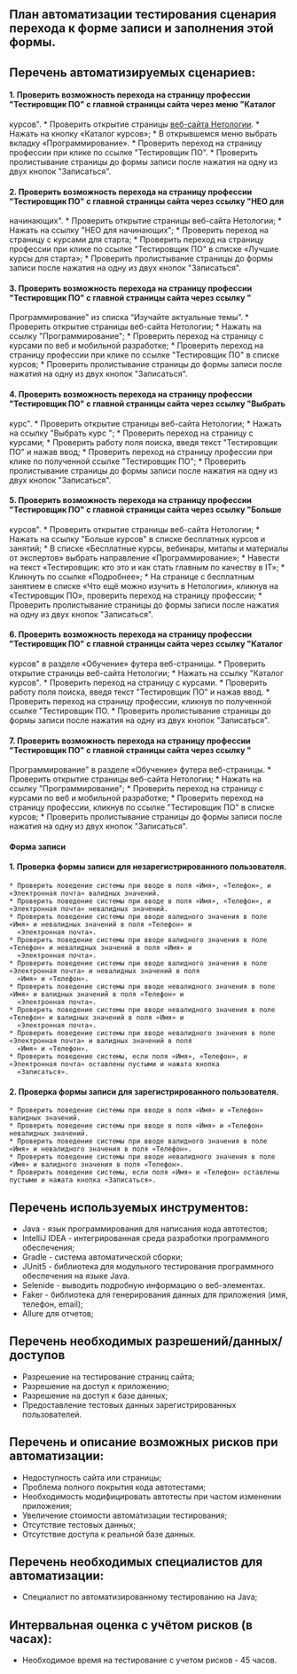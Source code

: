 ## План автоматизации тестирования сценария перехода к форме записи и заполнения этой формы.

## Перечень автоматизируемых сценариев:

#### 1. Проверить возможность перехода на страницу профессии "Тестировщик ПО" с главной страницы сайта через меню "Каталог
   курсов".
    * Проверить открытие страницы [веб-сайта Нетологии](https://netology.ru/).
    * Нажать на кнопку «Каталог курсов»;
    * В открывшемся меню выбрать вкладку «Программирование».
    * Проверить переход на страницу профессии при клике по ссылке "Тестировщик ПО".
    * Проверить пролистывание страницы до формы записи после нажатия на одну из двух кнопок "Записаться".


#### 2. Проверить возможность перехода на страницу профессии "Тестировщик ПО" с главной страницы сайта через ссылку "НЕО для
   начинающих".
    * Проверить открытие страницы веб-сайта Нетологии;
    * Нажать на ссылку "НЕО для начинающих";
    * Проверить переход на страницу с курсами для старта;
    * Проверить переход на страницу профессии при клике по ссылке "Тестировщик ПО" в списке «Лучшие курсы для старта»;
    * Проверить пролистывание страницы до формы записи после нажатия на одну из двух кнопок "Записаться".


#### 3. Проверить возможность перехода на страницу профессии "Тестировщик ПО" с главной страницы сайта через ссылку "
   Программирование" из списка “Изучайте актуальные темы”.
    * Проверить открытие страницы веб-сайта Нетологии;
    * Нажать на ссылку "Программирование";
    * Проверить переход на страницу c курсами по веб и мобильной разработке;
    * Проверить переход на страницу профессии при клике по ссылке "Тестировщик ПО" в списке курсов;
    * Проверить пролистывание страницы до формы записи после нажатия на одну из двух кнопок "Записаться".


#### 4. Проверить возможность перехода на страницу профессии "Тестировщик ПО" с главной страницы сайта через ссылку "Выбрать
   курс".
    * Проверить открытие страницы веб-сайта Нетологии;
    * Нажать на ссылку "Выбрать курс ";
    * Проверить переход на страницу c курсами;
    * Проверить работу поля поиска, введя текст "Тестировщик ПО" и нажав ввод;
    * Проверить переход на страницу профессии при клике по полученной ссылке "Тестировщик ПО";
    * Проверить пролистывание страницы до формы записи после нажатия на одну из двух кнопок "Записаться".


#### 5. Проверить возможность перехода на страницу профессии "Тестировщик ПО" с главной страницы сайта через ссылку "Больше
   курсов".
    * Проверить открытие страницы веб-сайта Нетологии;
    * Нажать на ссылку "Больше курсов" в списке бесплатных курсов и занятий;
    * В списке «Бесплатные курсы, вебинары, митапы и материалы от экспертов» выбрать направление «Программирование»;
    * Навести на текст «Тестировщик: кто это и как стать главным по качеству в IT»;
    * Кликнуть по ссылке «Подробнее»;
    * На странице с бесплатным занятием в списке «Что ещё можно изучить в Нетологии», кликнув на «Тестировщик ПО»,
      проверить переход на страницу профессии;
    * Проверить пролистывание страницы до формы записи после нажатия на одну из двух кнопок "Записаться".


#### 6. Проверить возможность перехода на страницу профессии "Тестировщик ПО" с главной страницы сайта через ссылку "Каталог
   курсов" в разделе «Обучение» футера веб-страницы.
    * Проверить открытие страницы веб-сайта Нетологии;
    * Нажать на ссылку "Каталог курсов".
    * Проверить переход на страницу c курсами.
    * Проверить работу поля поиска, введя текст "Тестировщик ПО" и нажав ввод.
    * Проверить переход на страницу профессии, кликнув по полученной ссылке "Тестировщик ПО.
    * Проверить пролистывание страницы до формы записи после нажатия на одну из двух кнопок "Записаться".


#### 7. Проверить возможность перехода на страницу профессии "Тестировщик ПО" с главной страницы сайта через ссылку "
   Программирование" в разделе «Обучение» футера веб-страницы.
    * Проверить открытие страницы веб-сайта Нетологии;
    * Нажать на ссылку "Программирование";
    * Проверить переход на страницу c курсами по веб и мобильной разработке;
    * Проверить переход на страницу профессии, кликнув по ссылке "Тестировщик ПО" в списке курсов;
    * Проверить пролистывание страницы до формы записи после нажатия на одну из двух кнопок "Записаться".

#### Форма записи

#### 1. Проверка формы записи для незарегистрированного пользователя.

    * Проверить поведение системы при вводе в поля «Имя», «Телефон», и «Электронная почта» валидных значений.
    * Проверить поведение системы при вводе в поля «Имя», «Телефон», и «Электронная почта» невалидных значений.
    * Проверить поведение системы при вводе валидного значения в поле «Имя» и невалидных значений в поля «Телефон» и
      «Электронная почта».
    * Проверить поведение системы при вводе валидного значения в поле «Телефон» и невалидных значений в поля «Имя» и
      «Электронная почта».
    * Проверить поведение системы при вводе валидного значения в поле «Электронная почта» и невалидных значений в поля
      «Имя» и «Телефон».
    * Проверить поведение системы при вводе невалидного значения в поле «Имя» и валидных значений в поля «Телефон» и
      «Электронная почта».
    * Проверить поведение системы при вводе невалидного значения в поле «Телефон» и валидных значений в поля «Имя» и
      «Электронная почта».
    * Проверить поведение системы при вводе невалидного значения в поле «Электронная почта» и валидных значений в поля
      «Имя» и «Телефон».
    * Проверить поведение системы, если поля «Имя», «Телефон», и «Электронная почта» оставлены пустыми и нажата кнопка
      «Записаться».


#### 2. Проверка формы записи для зарегистрированного пользователя.

    * Проверить поведение системы при вводе в поля «Имя» и «Телефон» валидных значений.
    * Проверить поведение системы при вводе в поля «Имя» и «Телефон» невалидных значений.
    * Проверить поведение системы при вводе валидного значения в поле «Имя» и невалидного значения в поля «Телефон».
    * Проверить поведение системы при вводе невалидного значения в поле «Имя» и валидного значения в поля «Телефон».
    * Проверить поведение системы, если поля «Имя» и «Телефон» оставлены пустыми и нажата кнопка «Записаться».

## Перечень используемых инструментов:

* Java - язык программирования для написания кода автотестов;
* IntelliJ IDEA - интегрированная среда разработки программного обеспечения;
* Gradle - система автоматической сборки;
* JUnit5 - библиотека для модульного тестирования программного обеспечения на языке Java.
* Selenide - выводить подробную информацию о веб-элементах. 
* Faker - библиотека для генерирования данных для приложения (имя, телефон, email); 
* Allure для отчетов;

## Перечень необходимых разрешений/данных/доступов

* Разрешение на тестирование страниц сайта;
* Разрешение на доступ к приложению;
* Разрешение на доступ к базе данных;
* Предоставление тестовых данных зарегистрированных пользователей.

## Перечень и описание возможных рисков при автоматизации:

* Недоступность сайта или страницы;
* Проблема полного покрытия кода автотестами;
* Необходимость модифицировать автотесты при частом изменении приложения;
* Увеличение стоимости автоматизации тестирования;
* Отсутствие тестовых данных;
* Отсутствие доступа к реальной базе данных.

## Перечень необходимых специалистов для автоматизации:

* Специалист по автоматизированному тестированию на Java;

## Интервальная оценка с учётом рисков (в часах):

* Необходимое время на тестирование с учетом рисков - 45 часов.
